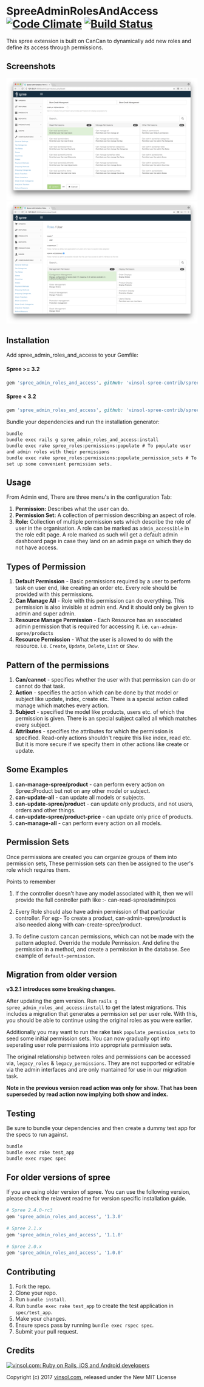 SpreeAdminRolesAndAccess [![Code Climate](https://codeclimate.com/github/vinsol/spree_admin_roles_and_access.png)](https://codeclimate.com/github/vinsol/spree_admin_roles_and_access) [![Build Status](https://travis-ci.org/vinsol/spree_admin_roles_and_access.png?branch=master)](https://travis-ci.org/vinsol/spree_admin_roles_and_access)
========================

This spree extension is built on CanCan to dynamically add new roles and define its access through permissions.

Screenshots
-----------

![Permission Sets](/screenshots/admin1.png "Creating Permission Sets")
![Roles](/screenshots/admin2.png "Creating Roles from permission sets")


Installation
------------

Add spree_admin_roles_and_access to your Gemfile:

  #### Spree >= 3.2

```ruby
gem 'spree_admin_roles_and_access', github: 'vinsol-spree-contrib/spree_admin_roles_and_access'
```

  #### Spree < 3.2

```ruby
gem 'spree_admin_roles_and_access', github: 'vinsol-spree-contrib/spree_admin_roles_and_access', branch: 'X-X-stable'
```

Bundle your dependencies and run the installation generator:

```shell
bundle
bundle exec rails g spree_admin_roles_and_access:install
bundle exec rake spree_roles:permissions:populate # To populate user and admin roles with their permissions
bundle exec rake spree_roles:permissions:populate_permission_sets # To set up some convenient permission sets.
```

Usage
-----

From Admin end, There are three menu's in the configuration Tab:

  1. **Permission:** Describes what the user can do.
  2. **Permission Set:** A collection of permission describing an aspect of role.
  3. **Role:** Collection of multiple permission sets which describe the role of user in the organisation. A role can be marked as `admin_accessible` in the role edit page.
     A role marked as such will get a default admin dashboard page in case they land on an admin page on which they do not have access.

Types of Permission
-------------------

  1. **Default Permission** - Basic permissions required by a user to perform task on user end, like creating an order etc. Every role should be provided with this permissions.
  2. **Can Manage All** - Role with this permission can do everything. This permission is also invisible at admin end. And it should only be given to admin and super admin.
  3. **Resource Manage Permission** - Each Resource has an associated admin permission that is required for accessing it. i.e. `can-admin-spree/products`
  4. **Resource Permission** - What the user is allowed to do with the resource. i.e. `Create`, `Update`, `Delete`, `List` or `Show`.



Pattern of the permissions
--------------------------

  1. **Can/cannot** - specifies whether the user with that permission can do or cannot do that task.
  2. **Action** - specifies the action which can be done by that model or subject like update, index, create etc. There is a special action called manage which matches every action.
  3. **Subject** - specified the model like products, users etc. of which the permission is given. There is an special subject called all which matches every subject.
  4. **Attributes** - specifies the attributes for which the permission is specified. Read-only actions shouldn't require this like index, read etc. But it is more secure if we specify them in other actions like create or update.

Some Examples
-------------

  1. **can-manage-spree/product** - can perform every action on Spree::Product but not on any other model or subject.
  2. **can-update-all** - can update all models or subjects.
  3. **can-update-spree/product** - can update only products, and not users, orders and other things.
  4. **can-update-spree/product-price** - can update only price of products.
  5. **can-manage-all** - can perform every action on all models.


Permission Sets
---------------

Once permissions are created you can organize groups of them into permission sets, These permission sets can then be assigned to the user's role which requires them.


Points to remember

  1. If the controller doesn't have any model associated with it, then we will provide the full controller path like :-
    can-read-spree/admin/pos

  2. Every Role should also have admin permission of that particular controller. For eg:-
    To create a product, can-admin-spree/product is also needed along with can-create-spree/product.

  3. To define custom cancan permissions, which can not be made with the pattern adopted.
    Override the module Permission. And define the permission in a method, and create a permission in the database. See example of `default-permission`.


Migration from older version
----------------------------

__v3.2.1 introduces some breaking changes.__

After updating the gem version. Run `rails g spree_admin_roles_and_access:install` to get the latest migrations. This includes a migration that generates a permission set per user role. With this, you should be able to continue using the original roles as you were earlier.

Additionally you may want to run the rake task `populate_permission_sets` to seed some initial permission sets. You can now gradually opt into seperating user role permissions into appropriate permission sets.

The original relationship between roles and permissions can be accessed via, `legacy_roles` & `legacy_permissions`. They are not supported or editable via the admin interfaces and are only mantained for use in our migration task.

**Note in the previous version read action was only for show. That has been superseded by read action now implying both show and index.**

Testing
-------

Be sure to bundle your dependencies and then create a dummy test app for the specs to run against.

```shell
bundle
bundle exec rake test_app
bundle exec rspec spec
```

For older versions of spree
----------------------------

If you are using older version of spree. You can use the following version, please check the relavent readme for version specific installation guide.


```ruby
# Spree 2.4.0-rc3
gem 'spree_admin_roles_and_access', '1.3.0'
```

```ruby
# Spree 2.1.x
gem 'spree_admin_roles_and_access', '1.1.0'
```

```ruby
# Spree 2.0.x
gem 'spree_admin_roles_and_access', '1.0.0'
```

Contributing
------------

1. Fork the repo.
2. Clone your repo.
3. Run `bundle install`.
4. Run `bundle exec rake test_app` to create the test application in `spec/test_app`.
5. Make your changes.
6. Ensure specs pass by running `bundle exec rspec spec`.
7. Submit your pull request.


Credits
-------

[![vinsol.com: Ruby on Rails, iOS and Android developers](http://vinsol.com/vin_logo.png "Ruby on Rails, iOS and Android developers")](http://vinsol.com)

Copyright (c) 2017 [vinsol.com](http://vinsol.com "Ruby on Rails, iOS and Android developers"), released under the New MIT License
